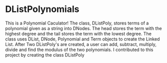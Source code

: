# DListPolynomials
This is a Polynomial Caculator! The class, DListPoly, stores terms of a polynomial given as a string into DNodes. The head stores the term with the highest degree and the tail stores the term with the lowest degree. The class uses DList, DNode, Polynomial and Term objects to create the Linked List. After Two DListPoly's are created, a user can add, subtract, multiply, divide and find the modulus of the two polynomials.
I contributed to this project by creating the class DListPoly
